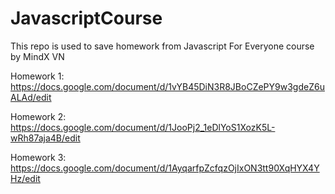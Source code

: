 # JavascriptCourse
This repo is used to save homework from Javascript For Everyone course by MindX VN

Homework 1: https://docs.google.com/document/d/1vYB45DiN3R8JBoCZePY9w3gdeZ6uALAd/edit

Homework 2: https://docs.google.com/document/d/1JooPj2_1eDlYoS1XozK5L-wRh87aja4B/edit

Homework 3: https://docs.google.com/document/d/1AyqarfpZcfqzOjIxON3tt90XqHYX4YHz/edit
